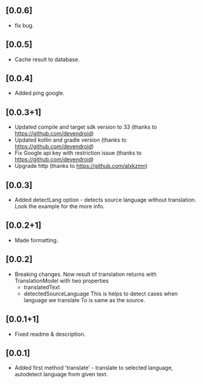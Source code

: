 ## [0.0.6]

- fix bug.

## [0.0.5]

- Cache result to database.

## [0.0.4]

- Added ping google.

## [0.0.3+1]

- Updated compile and target sdk version to 33 (thanks to https://github.com/devendroid)
- Updated kotlin and gradle version (thanks to https://github.com/devendroid)
- Fix Google api key with restriction issue (thanks to https://github.com/devendroid)
- Upgrade http (thanks to https://github.com/alxkzmn)

## [0.0.3]

- Added detectLang option - detects source language without translation. Look the example for the more info.

## [0.0.2+1]

- Made formatting.

## [0.0.2]

- Breaking changes. Now result of translation returns with TranslationModel with two properties
  - translatedText
  - detectedSourceLanguage
    This is helps to detect cases when language we translate To is same as the source.

## [0.0.1+1]

- Fixed readme & description.

## [0.0.1]

- Added first method 'translate' - translate to selected language, autodetect language from given
  text.
